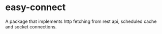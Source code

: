 # easy-connect
A package that implements http fetching from rest api, scheduled cache and socket connections.
